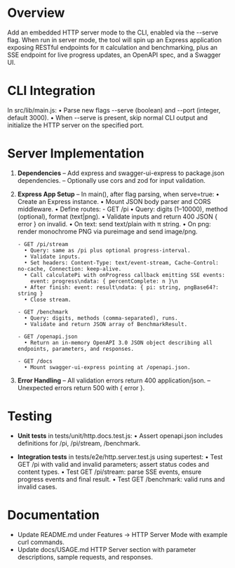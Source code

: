 # Overview
Add an embedded HTTP server mode to the CLI, enabled via the --serve flag. When run in server mode, the tool will spin up an Express application exposing RESTful endpoints for π calculation and benchmarking, plus an SSE endpoint for live progress updates, an OpenAPI spec, and a Swagger UI.

# CLI Integration
In src/lib/main.js:
• Parse new flags --serve (boolean) and --port <n> (integer, default 3000).
• When --serve is present, skip normal CLI output and initialize the HTTP server on the specified port.

# Server Implementation
1. **Dependencies**
   – Add express and swagger-ui-express to package.json dependencies.
   – Optionally use cors and zod for input validation.

2. **Express App Setup**
   – In main(), after flag parsing, when serve=true:
     • Create an Express instance.
     • Mount JSON body parser and CORS middleware.
     • Define routes:
       - GET /pi
         • Query: digits (1–10000), method (optional), format (text|png).
         • Validate inputs and return 400 JSON { error } on invalid.
         • On text: send text/plain with π string.
         • On png: render monochrome PNG via pureimage and send image/png.

       - GET /pi/stream
         • Query: same as /pi plus optional progress-interval.
         • Validate inputs.
         • Set headers: Content-Type: text/event-stream, Cache-Control: no-cache, Connection: keep-alive.
         • Call calculatePi with onProgress callback emitting SSE events:
           event: progress\ndata: { percentComplete: n }\n
         • After finish: event: result\ndata: { pi: string, pngBase64?: string }
         • Close stream.

       - GET /benchmark
         • Query: digits, methods (comma-separated), runs.
         • Validate and return JSON array of BenchmarkResult.

       - GET /openapi.json
         • Return an in-memory OpenAPI 3.0 JSON object describing all endpoints, parameters, and responses.

       - GET /docs
         • Mount swagger-ui-express pointing at /openapi.json.

3. **Error Handling**
   – All validation errors return 400 application/json.
   – Unexpected errors return 500 with { error }.

# Testing
- **Unit tests** in tests/unit/http.docs.test.js:
  • Assert openapi.json includes definitions for /pi, /pi/stream, /benchmark.

- **Integration tests** in tests/e2e/http.server.test.js using supertest:
  • Test GET /pi with valid and invalid parameters; assert status codes and content types.
  • Test GET /pi/stream: parse SSE events, ensure progress events and final result.
  • Test GET /benchmark: valid runs and invalid cases.

# Documentation
- Update README.md under Features → HTTP Server Mode with example curl commands.
- Update docs/USAGE.md HTTP Server section with parameter descriptions, sample requests, and responses.